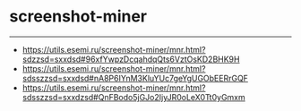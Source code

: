 # screenshot-miner
---


* https://utils.esemi.ru/screenshot-miner/mnr.html?sdzzsd=sxxdsd#96xfYwpzDcqahdqQts6VztOsKD2BHK9H
* https://utils.esemi.ru/screenshot-miner/mnr.html?sdsszzsd=sxxdsd#nA8P6IYnM3KluYUc7geYgUGObEERrGQF
* https://utils.esemi.ru/screenshot-miner/mnr.html?sdsszzsd=sxxdzsd#QnFBodo5jGJo2IjyJR0oLeX0Tt0yGmxm
